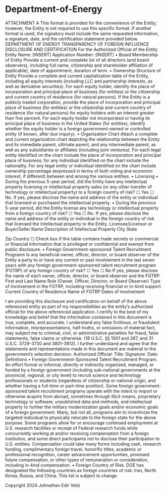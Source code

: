 # Department-of-Energy

 ATTACHMENT A
This format is provided for the convenience of the Entity; however, the Entity is not required to use this specific format. If another format is used, the signatory must include the same requested information, a signature, date, and the certification statement provided below.
DEPARTMENT OF ENERGY
TRANSPARENCY OF FOREIGN INFLUENCE DISCLOSURE AND CERTIFICATION For the Authorized Official of the Entity
Entity Name: [INSERT] Application Number: [INSERT]
• Board Membership of Entity
Provide a current and complete list of all directors (and board observers), including full name, citizenship and shareholder affiliation (if applicable), date of appointment, duration of term.
• Ownership Structure of Entity
Provide a complete and current capitalization table of the Entity, including all equity interests (including LLC and partnership interests, as well as derivative securities). For each equity holder, identify the place of incorporation and principal place of business (for entities) or the citizenship and current country of residence (for natural persons). If the Entity is a publicly traded corporation, provide the place of incorporation and principal place of business (for entities) or the citizenship and current country of residence (for natural persons) for equity holders with an interest greater than five percent. For each equity holder not incorporated or having its principal place of business in the United States (for entities), identify whether the equity holder is a foreign government-owned or controlled entity (if known, after due inquiry).
• Organization Chart
Attach a complete and current organization chart depicting the relationship between the Entity and its immediate parent, ultimate parent, and any intermediate parent, as well as any subsidiaries or affiliates (including joint ventures). For each legal entity identified on the chart include the place of incorporation and principal place of business; for any individual identified on the chart include the nationality. For any legal entity or individual identified on the chart include ownership percentage (expressed in terms of both voting and economic interest, if different) between and among the various entities.
• Licensing
• During the previous 5-year period, did the Entity have any intellectual property licensing or intellectual property sales (or any other transfer of technology or intellectual property) to a foreign country of risk? ☐ Yes ☐ No. If yes, please disclose the name and address of the entity or individual that licensed or purchased the intellectual property.
• During the previous 5-year period, did the Entity license any technology or intellectual property from a foreign country of risk? ☐ Yes ☐ No. If yes, please disclose the name and address of the entity or individual in the foreign country of risk that licensed the intellectual property to the Entity.
Licensee/Licensor or Buyer/Seller Name Description of Intellectual Property
City
State
 
 Zip
Country
☐ Check box if this table contains trade secrets or commercial or financial information that is privileged or confidential
and exempt from public disclosure.
• Foreign Government-sponsored Talent Recruitment Programs
Is any beneficial owner, officer, director, or board observer of the Entity a party to or have any current or past involvement in the last seven years with any foreign government-sponsored talent recruitment program (FGTRP) of any foreign country of risk? ☐ Yes ☐ No If yes, please disclose the name of each owner, officer, director, or board observer and the FGTRP.
First and Last Name
Role (Owner, Officer, Director, or Board Observer)
Type of Involvement in the FGTRP, including receiving financial or in-kind support
Current Country of Residence
Name of FGTRP
Dates of involvement

 I am providing this disclosure and certification on behalf of the above referenced entity as part of my responsibilities as the entity’s authorized official for the above referenced application. I certify to the best of my knowledge and belief that the information contained in this document is true, complete, and accurate. I understand any false fictitious, or fraudulent information, misrepresentations, half-truths, or omissions of material fact, may subject me to criminal, civil, or administrative penalties for fraud, false statements, false claims or otherwise. (18 U.S.C. §§ 1001 and 287, and 31 U.S.C. 3729-3730 and 3801-3812). I further understand and agree that the statements and representations made in this document are material to the government’s selection decision.
Authorized Official:
Title: Signature:
Date:
Definitions
• Foreign Government-Sponsored Talent Recruitment Program. An effort formal or informal, directly or indirectly organized, managed, or funded by a foreign government (including sub-national governments at the provincial, regional, or city level) to recruit science and technology professionals or students (regardless of citizenship or national origin, and whether having a full-time or part-time position). Some foreign government-sponsored talent recruitment programs operate with the intent to import or otherwise acquire from abroad, sometimes through illicit means, proprietary technology or software, unpublished data and methods, and intellectual property to further the military modernization goals and/or economic goals of a foreign government. Many, but not all, programs aim to incentivize the targeted individual to physically relocate to the foreign state for the above purpose. Some programs allow for or encourage continued employment at U.S. research facilities or receipt of Federal research funds while concurrently working at and/or receiving compensation from a foreign institution, and some direct participants not to disclose their participation to U.S. entities. Compensation could take many forms including cash, research funding, complimentary foreign travel, honorific titles, academic or professional recognition, career advancement opportunities, promised future compensation, or other types of remuneration or consideration, including in-kind compensation.
• Foreign Country of Risk. DOE has designated the following countries as foreign countries of risk: Iran, North Korea, Russia, and China. This list is subject to change.
       

 Copyright 2024 Johnathan Edir Veliz
